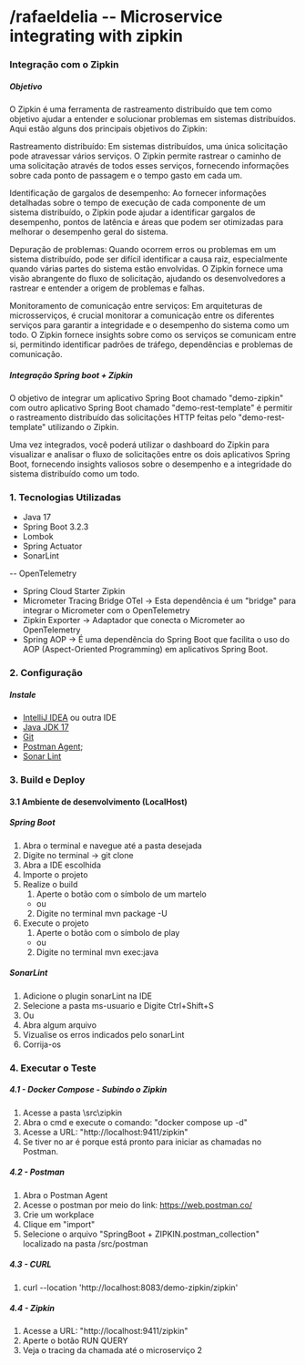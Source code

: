 # /rafaeldelia -- Microservice integrating with zipkin 

### Integração com o Zipkin

##### Objetivo
O Zipkin é uma ferramenta de rastreamento distribuído que tem como objetivo ajudar a entender e solucionar problemas em sistemas distribuídos. Aqui estão alguns dos principais objetivos do Zipkin:

Rastreamento distribuído: Em sistemas distribuídos, uma única solicitação pode atravessar vários serviços. O Zipkin permite rastrear o caminho de uma solicitação através de todos esses serviços, fornecendo informações sobre cada ponto de passagem e o tempo gasto em cada um.

Identificação de gargalos de desempenho: Ao fornecer informações detalhadas sobre o tempo de execução de cada componente de um sistema distribuído, o Zipkin pode ajudar a identificar gargalos de desempenho, pontos de latência e áreas que podem ser otimizadas para melhorar o desempenho geral do sistema.

Depuração de problemas: Quando ocorrem erros ou problemas em um sistema distribuído, pode ser difícil identificar a causa raiz, especialmente quando várias partes do sistema estão envolvidas. O Zipkin fornece uma visão abrangente do fluxo de solicitação, ajudando os desenvolvedores a rastrear e entender a origem de problemas e falhas.

Monitoramento de comunicação entre serviços: Em arquiteturas de microsserviços, é crucial monitorar a comunicação entre os diferentes serviços para garantir a integridade e o desempenho do sistema como um todo. O Zipkin fornece insights sobre como os serviços se comunicam entre si, permitindo identificar padrões de tráfego, dependências e problemas de comunicação.

##### Integração Spring boot + Zipkin

O objetivo de integrar um aplicativo Spring Boot chamado "demo-zipkin" com outro aplicativo Spring Boot chamado "demo-rest-template" é permitir o rastreamento distribuído das solicitações HTTP feitas pelo "demo-rest-template" utilizando o Zipkin.

Uma vez integrados, você poderá utilizar o dashboard do Zipkin para visualizar e analisar o fluxo de solicitações entre os dois aplicativos Spring Boot, fornecendo insights valiosos sobre o desempenho e a integridade do sistema distribuído como um todo.

### 1. Tecnologias Utilizadas

   - Java 17
   - Spring Boot 3.2.3
   - Lombok
   - Spring Actuator
   - SonarLint
   
   -- OpenTelemetry
   - Spring Cloud Starter Zipkin
   - Micrometer Tracing Bridge OTel  -> Esta dependência é um "bridge" para integrar o Micrometer com o OpenTelemetry
   - Zipkin Exporter -> Adaptador que conecta o Micrometer ao OpenTelemetry
   - Spring AOP -> É uma dependência do Spring Boot que facilita o uso do AOP (Aspect-Oriented Programming) em aplicativos Spring Boot.
   
### 2. Configuração 

##### Instale

* [IntelliJ IDEA](https://www.jetbrains.com/pt-br/idea/download/) ou outra IDE
* [Java JDK 17](https://openjdk.java.net/projects/jdk/17/)
* [Git](https://git-scm.com/downloads)
* [Postman Agent](https://www.postman.com/downloads/);
* [Sonar Lint](https://www.sonarsource.com/products/sonarlint/)

### 3. Build e Deploy 

#### 3.1 Ambiente de desenvolvimento (LocalHost)

##### Spring Boot 

   1. Abra o terminal e navegue até a pasta desejada
   2. Digite no terminal -> git clone <repo>
   3. Abra a IDE escolhida
   4. Importe o projeto
   5. Realize o build 
      1. Aperte o botão com o símbolo de um martelo
      - ou
      2. Digite no terminal mvn package -U
   6. Execute o projeto
      1. Aperte o botão com o símbolo de play
      - ou
      2. Digite no terminal mvn exec:java

##### SonarLint

   1. Adicione o plugin sonarLint na IDE
   2. Selecione a pasta ms-usuario e Digite Ctrl+Shift+S  
   3. Ou
   4. Abra algum arquivo   
   5. Vizualise os erros indicados pelo sonarLint
   6. Corrija-os

### 4. Executar o Teste

##### 4.1 - Docker Compose - Subindo o Zipkin

   1. Acesse a pasta \src\zipkin
   2. Abra o cmd e execute o comando: "docker compose up -d"
   3. Acesse a URL: "http://localhost:9411/zipkin"
   4. Se tiver no ar é porque está pronto para iniciar as chamadas no Postman.

##### 4.2 - Postman

   1. Abra o Postman Agent
   2. Acesse o postman por meio do link: https://web.postman.co/
   3. Crie um workplace
   4. Clique em "import"
   5. Selecione o arquivo "SpringBoot + ZIPKIN.postman_collection" localizado na pasta /src/postman

##### 4.3 - CURL

   1. curl --location 'http://localhost:8083/demo-zipkin/zipkin'
   
##### 4.4 - Zipkin
   
   1. Acesse a URL: "http://localhost:9411/zipkin"
   2. Aperte o botão RUN QUERY
   3. Veja o tracing da chamada até o microserviço 2   
   
   
   